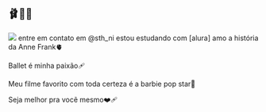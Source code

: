 ## 🩰🥇👑
![](https://media1.tenor.com/m/bc4_JYEwdUoAAAAd/leap-ballerina-fieclie.gif)
entre em contato em @sth_ni
estou estudando com [alura]
amo a história da Anne Frank🫀

Ballet é minha paixão🩹

Meu filme favorito com toda certeza é a barbie pop star💜

Seja melhor pra vocẽ mesmo❤️‍🩹
